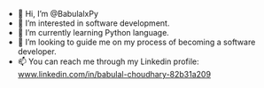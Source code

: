 - 👋 Hi, I’m @BabulalxPy
- 👀 I’m interested in software development.
- 🌱 I’m currently learning Python language.
- 💞️ I’m looking to guide me on my process of becoming a software developer.
- 📫 You can reach me through my Linkedin profile: www.linkedin.com/in/babulal-choudhary-82b31a209

<!---
BabulalxPy/BabulalxPy is a ✨ special ✨ repository because its `README.md` (this file) appears on your GitHub profile.
You can click the Preview link to take a look at your changes.
--->
